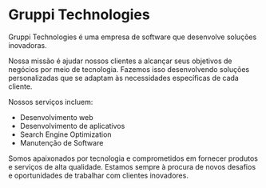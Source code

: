 # Gruppi Technologies

Gruppi Technologies é uma empresa de software que desenvolve soluções inovadoras.

Nossa missão é ajudar nossos clientes a alcançar seus objetivos de negócios por meio de tecnologia. Fazemos isso desenvolvendo soluções personalizadas que se adaptam às necessidades específicas de cada cliente.

Nossos serviços incluem:

- Desenvolvimento web
- Desenvolvimento de aplicativos
- Search Engine Optimization
- Manutenção de Software

Somos apaixonados por tecnologia e comprometidos em fornecer produtos e serviços de alta qualidade. Estamos sempre à procura de novos desafios e oportunidades de trabalhar com clientes inovadores.
